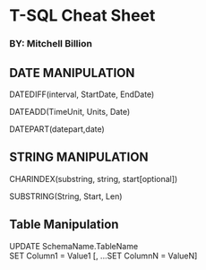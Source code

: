 # T-SQL Cheat Sheet
### BY: Mitchell Billion

## DATE MANIPULATION

DATEDIFF(interval, StartDate, EndDate)

DATEADD(TimeUnit, Units, Date)

DATEPART(datepart,date)

## STRING MANIPULATION

CHARINDEX(substring, string, start[optional])

SUBSTRING(String, Start, Len)

## Table Manipulation

UPDATE SchemaName.TableName <br/> SET Column1 = Value1  [,  ...SET ColumnN = ValueN]
